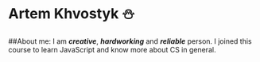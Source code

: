 # Artem Khvostyk :snowman:

##About me:
I am **_creative_**, **_hardworking_** and **_reliable_** person. I joined this course to learn JavaScript and know more about CS in general.

